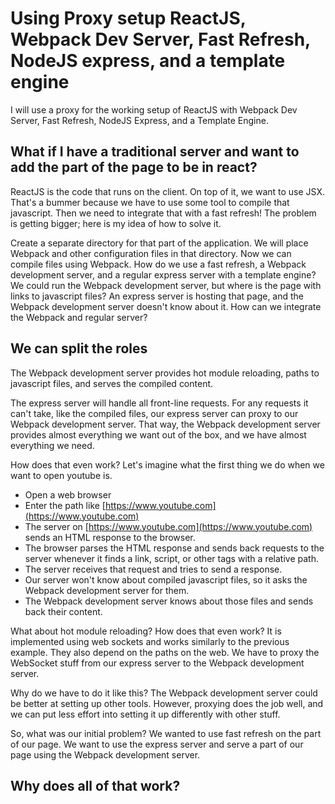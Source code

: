 # Using Proxy setup ReactJS, Webpack Dev Server, Fast Refresh, NodeJS express, and a template engine

I will use a proxy for the working setup of ReactJS with Webpack Dev Server, Fast Refresh, NodeJS Express, and a Template Engine.

## What if I have a traditional server and want to add the part of the page to be in react?

ReactJS is the code that runs on the client. On top of it, we want to use JSX. That's a bummer because we have to use some tool to compile that javascript. Then we need to integrate that with a fast refresh! The problem is getting bigger; here is my idea of how to solve it.

Create a separate directory for that part of the application. We will place Webpack and other configuration files in that directory. Now we can compile files using Webpack. How do we use a fast refresh, a Webpack development server, and a regular express server with a template engine? We could run the Webpack development server, but where is the page with links to javascript files? An express server is hosting that page, and the Webpack development server doesn't know about it. How can we integrate the Webpack and regular server?

## We can split the roles

The Webpack development server provides hot module reloading, paths to javascript files, and serves the compiled content.

The express server will handle all front-line requests. For any requests it can't take, like the compiled files, our express server can proxy to our Webpack development server. That way, the Webpack development server provides almost everything we want out of the box, and we have almost everything we need.

How does that even work? Let's imagine what the first thing we do when we want to open youtube is.

- Open a web browser
- Enter the path like [https://www.youtube.com](https://www.youtube.com)
- The server on [https://www.youtube.com](https://www.youtube.com) sends an HTML response to the browser.
- The browser parses the HTML response and sends back requests to the server whenever it finds a link, script, or other tags with a relative path.
- The server receives that request and tries to send a response.
- Our server won't know about compiled javascript files, so it asks the Webpack development server for them.
- The Webpack development server knows about those files and sends back their content.

What about hot module reloading? How does that even work? It is implemented using web sockets and works similarly to the previous example. They also depend on the paths on the web. We have to proxy the WebSocket stuff from our express server to the Webpack development server.

Why do we have to do it like this? The Webpack development server could be better at setting up other tools. However, proxying does the job well, and we can put less effort into setting it up differently with other stuff.

So, what was our initial problem? We wanted to use fast refresh on the part of our page. We want to use the express server and serve a part of our page using the Webpack development server.

## Why does all of that work?

